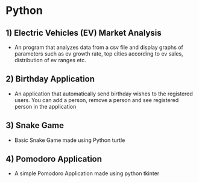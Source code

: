 # Python

## 1) Electric Vehicles (EV) Market Analysis
- An program that analyzes data from a csv file and display graphs of parameters such as ev growth rate, top cities according to ev sales, distribution of ev ranges etc.
  
## 2) Birthday Application
- An application that automatically send birthday wishes to the registered users. You can add a person, remove a person and see registered person in the application

## 3) Snake Game
- Basic Snake Game made using Python turtle

## 4) Pomodoro Application
- A simple Pomodoro Application made using python tkinter
